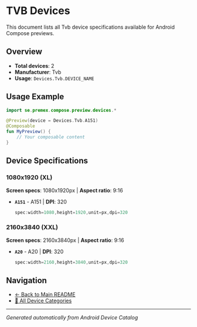 # TVB Devices

This document lists all Tvb device specifications available for Android Compose previews.

## Overview

- **Total devices**: 2
- **Manufacturer**: Tvb
- **Usage**: `Devices.Tvb.DEVICE_NAME`

## Usage Example

```kotlin
import se.premex.compose.preview.devices.*

@Preview(device = Devices.Tvb.A151)
@Composable
fun MyPreview() {
    // Your composable content
}
```

## Device Specifications

### 1080x1920 (XL)

**Screen specs**: 1080x1920px | **Aspect ratio**: 9:16

- **`A151`** - A151 | **DPI**: 320
  ```kotlin
  spec:width=1080,height=1920,unit=px,dpi=320
  ```

### 2160x3840 (XXL)

**Screen specs**: 2160x3840px | **Aspect ratio**: 9:16

- **`A20`** - A20 | **DPI**: 320
  ```kotlin
  spec:width=2160,height=3840,unit=px,dpi=320
  ```

## Navigation

- [← Back to Main README](../../README.md)
- [📱 All Device Categories](../README.md)

---
*Generated automatically from Android Device Catalog*
